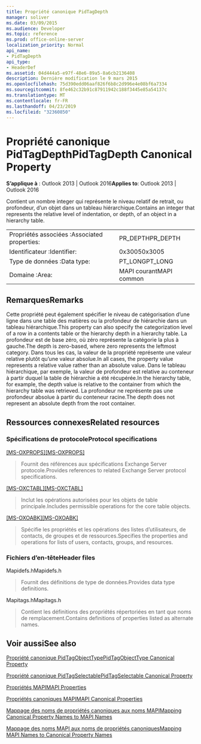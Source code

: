 ```yaml
---
title: Propriété canonique PidTagDepth
manager: soliver
ms.date: 03/09/2015
ms.audience: Developer
ms.topic: reference
ms.prod: office-online-server
localization_priority: Normal
api_name:
- PidTagDepth
api_type:
- HeaderDef
ms.assetid: 04d444a5-e97f-48e6-89a5-8a6cb2136408
description: Dernière modification le 9 mars 2015
ms.openlocfilehash: 75d390edd06aaf826f6b8c2d996e4e08bf6a7334
ms.sourcegitcommit: 8fe462c32b91c87911942c188f3445e85a54137c
ms.translationtype: MT
ms.contentlocale: fr-FR
ms.lasthandoff: 04/23/2019
ms.locfileid: "32360850"
---
```

# <a name="pidtagdepth-canonical-property"></a><span data-ttu-id="c1395-103">Propriété canonique PidTagDepth</span><span class="sxs-lookup"><span data-stu-id="c1395-103">PidTagDepth Canonical Property</span></span>

  
  
<span data-ttu-id="c1395-104">**S’applique à** : Outlook 2013 | Outlook 2016</span><span class="sxs-lookup"><span data-stu-id="c1395-104">**Applies to**: Outlook 2013 | Outlook 2016</span></span> 
  
<span data-ttu-id="c1395-105">Contient un nombre integer qui représente le niveau relatif de retrait, ou profondeur, d’un objet dans un tableau hiérarchique.</span><span class="sxs-lookup"><span data-stu-id="c1395-105">Contains an integer that represents the relative level of indentation, or depth, of an object in a hierarchy table.</span></span>
  
|||
|:-----|:-----|
|<span data-ttu-id="c1395-106">Propriétés associées :</span><span class="sxs-lookup"><span data-stu-id="c1395-106">Associated properties:</span></span>  <br/> |<span data-ttu-id="c1395-107">PR_DEPTH</span><span class="sxs-lookup"><span data-stu-id="c1395-107">PR_DEPTH</span></span>  <br/> |
|<span data-ttu-id="c1395-108">Identificateur :</span><span class="sxs-lookup"><span data-stu-id="c1395-108">Identifier:</span></span>  <br/> |<span data-ttu-id="c1395-109">0x3005</span><span class="sxs-lookup"><span data-stu-id="c1395-109">0x3005</span></span>  <br/> |
|<span data-ttu-id="c1395-110">Type de données :</span><span class="sxs-lookup"><span data-stu-id="c1395-110">Data type:</span></span>  <br/> |<span data-ttu-id="c1395-111">PT_LONG</span><span class="sxs-lookup"><span data-stu-id="c1395-111">PT_LONG</span></span>  <br/> |
|<span data-ttu-id="c1395-112">Domaine :</span><span class="sxs-lookup"><span data-stu-id="c1395-112">Area:</span></span>  <br/> |<span data-ttu-id="c1395-113">MAPI courant</span><span class="sxs-lookup"><span data-stu-id="c1395-113">MAPI common</span></span>  <br/> |
   
## <a name="remarks"></a><span data-ttu-id="c1395-114">Remarques</span><span class="sxs-lookup"><span data-stu-id="c1395-114">Remarks</span></span>

<span data-ttu-id="c1395-115">Cette propriété peut également spécifier le niveau de catégorisation d’une ligne dans une table des matières ou la profondeur de hiérarchie dans un tableau hiérarchique.</span><span class="sxs-lookup"><span data-stu-id="c1395-115">This property can also specify the categorization level of a row in a contents table or the hierarchy depth in a hierarchy table.</span></span> <span data-ttu-id="c1395-116">La profondeur est de base zéro, où zéro représente la catégorie la plus à gauche.</span><span class="sxs-lookup"><span data-stu-id="c1395-116">The depth is zero-based, where zero represents the leftmost category.</span></span> <span data-ttu-id="c1395-117">Dans tous les cas, la valeur de la propriété représente une valeur relative plutôt qu’une valeur absolue.</span><span class="sxs-lookup"><span data-stu-id="c1395-117">In all cases, the property value represents a relative value rather than an absolute value.</span></span> <span data-ttu-id="c1395-118">Dans le tableau hiérarchique, par exemple, la valeur de profondeur est relative au conteneur à partir duquel la table de hiérarchie a été récupérée.</span><span class="sxs-lookup"><span data-stu-id="c1395-118">In the hierarchy table, for example, the depth value is relative to the container from which the hierarchy table was retrieved.</span></span> <span data-ttu-id="c1395-119">La profondeur ne représente pas une profondeur absolue à partir du conteneur racine.</span><span class="sxs-lookup"><span data-stu-id="c1395-119">The depth does not represent an absolute depth from the root container.</span></span> 
  
## <a name="related-resources"></a><span data-ttu-id="c1395-120">Ressources connexes</span><span class="sxs-lookup"><span data-stu-id="c1395-120">Related resources</span></span>

### <a name="protocol-specifications"></a><span data-ttu-id="c1395-121">Spécifications de protocole</span><span class="sxs-lookup"><span data-stu-id="c1395-121">Protocol specifications</span></span>

<span data-ttu-id="c1395-122">[[MS-OXPROPS]](https://msdn.microsoft.com/library/f6ab1613-aefe-447d-a49c-18217230b148%28Office.15%29.aspx)</span><span class="sxs-lookup"><span data-stu-id="c1395-122">[[MS-OXPROPS]](https://msdn.microsoft.com/library/f6ab1613-aefe-447d-a49c-18217230b148%28Office.15%29.aspx)</span></span>
  
> <span data-ttu-id="c1395-123">Fournit des références aux spécifications Exchange Server protocole.</span><span class="sxs-lookup"><span data-stu-id="c1395-123">Provides references to related Exchange Server protocol specifications.</span></span>
    
<span data-ttu-id="c1395-124">[[MS-OXCTABL]](https://msdn.microsoft.com/library/d33612dc-36a8-4623-8a26-c156cf8aae4b%28Office.15%29.aspx)</span><span class="sxs-lookup"><span data-stu-id="c1395-124">[[MS-OXCTABL]](https://msdn.microsoft.com/library/d33612dc-36a8-4623-8a26-c156cf8aae4b%28Office.15%29.aspx)</span></span>
  
> <span data-ttu-id="c1395-125">Inclut les opérations autorisées pour les objets de table principale.</span><span class="sxs-lookup"><span data-stu-id="c1395-125">Includes permissible operations for the core table objects.</span></span>
    
<span data-ttu-id="c1395-126">[[MS-OXOABK]](https://msdn.microsoft.com/library/f4cf9b4c-9232-4506-9e71-2270de217614%28Office.15%29.aspx)</span><span class="sxs-lookup"><span data-stu-id="c1395-126">[[MS-OXOABK]](https://msdn.microsoft.com/library/f4cf9b4c-9232-4506-9e71-2270de217614%28Office.15%29.aspx)</span></span>
  
> <span data-ttu-id="c1395-127">Spécifie les propriétés et les opérations des listes d’utilisateurs, de contacts, de groupes et de ressources.</span><span class="sxs-lookup"><span data-stu-id="c1395-127">Specifies the properties and operations for lists of users, contacts, groups, and resources.</span></span>
    
### <a name="header-files"></a><span data-ttu-id="c1395-128">Fichiers d’en-tête</span><span class="sxs-lookup"><span data-stu-id="c1395-128">Header files</span></span>

<span data-ttu-id="c1395-129">Mapidefs.h</span><span class="sxs-lookup"><span data-stu-id="c1395-129">Mapidefs.h</span></span>
  
> <span data-ttu-id="c1395-130">Fournit des définitions de type de données.</span><span class="sxs-lookup"><span data-stu-id="c1395-130">Provides data type definitions.</span></span>
    
<span data-ttu-id="c1395-131">Mapitags.h</span><span class="sxs-lookup"><span data-stu-id="c1395-131">Mapitags.h</span></span>
  
> <span data-ttu-id="c1395-132">Contient les définitions des propriétés répertoriées en tant que noms de remplacement.</span><span class="sxs-lookup"><span data-stu-id="c1395-132">Contains definitions of properties listed as alternate names.</span></span>
    
## <a name="see-also"></a><span data-ttu-id="c1395-133">Voir aussi</span><span class="sxs-lookup"><span data-stu-id="c1395-133">See also</span></span>



[<span data-ttu-id="c1395-134">Propriété canonique PidTagObjectType</span><span class="sxs-lookup"><span data-stu-id="c1395-134">PidTagObjectType Canonical Property</span></span>](pidtagobjecttype-canonical-property.md)
  
[<span data-ttu-id="c1395-135">Propriété canonique PidTagSelectable</span><span class="sxs-lookup"><span data-stu-id="c1395-135">PidTagSelectable Canonical Property</span></span>](pidtagselectable-canonical-property.md)


[<span data-ttu-id="c1395-136">Propriétés MAPI</span><span class="sxs-lookup"><span data-stu-id="c1395-136">MAPI Properties</span></span>](mapi-properties.md)
  
[<span data-ttu-id="c1395-137">Propriétés canoniques MAPI</span><span class="sxs-lookup"><span data-stu-id="c1395-137">MAPI Canonical Properties</span></span>](mapi-canonical-properties.md)
  
[<span data-ttu-id="c1395-138">Mappage des noms de propriétés canoniques aux noms MAPI</span><span class="sxs-lookup"><span data-stu-id="c1395-138">Mapping Canonical Property Names to MAPI Names</span></span>](mapping-canonical-property-names-to-mapi-names.md)
  
[<span data-ttu-id="c1395-139">Mappage des noms MAPI aux noms de propriétés canoniques</span><span class="sxs-lookup"><span data-stu-id="c1395-139">Mapping MAPI Names to Canonical Property Names</span></span>](mapping-mapi-names-to-canonical-property-names.md)

